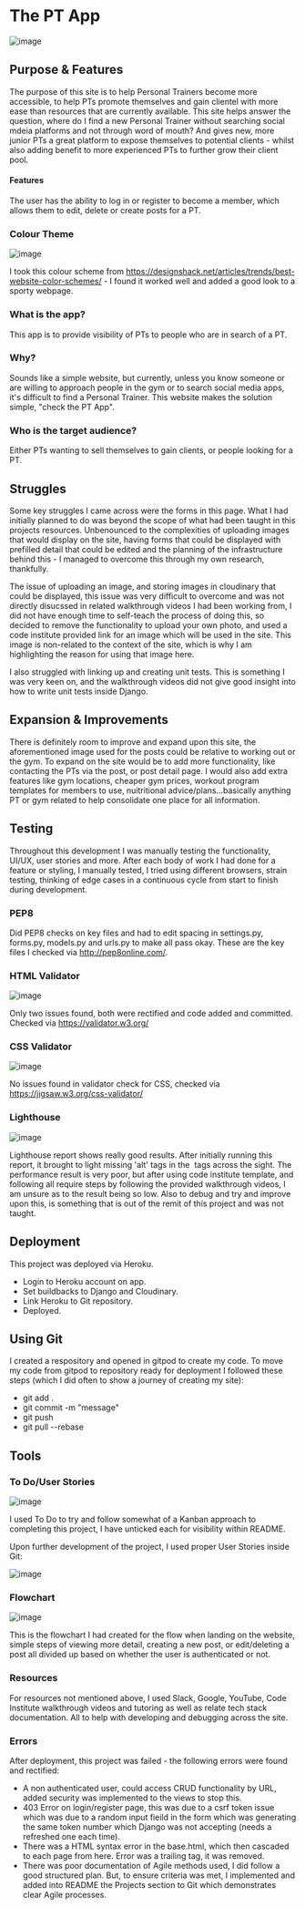 # The PT App 

![image](https://user-images.githubusercontent.com/93741957/183312892-942a018b-53ed-49b5-9a54-c9b9911c11c6.png)

## Purpose & Features
The purpose of this site is to help Personal Trainers become more accessible, to help PTs promote themselves and gain clientel with more ease than resources that are currently available. This site helps answer the question, where do I find a new Personal Trainer without searching social mdeia platforms and not through word of mouth? And gives new, more junior PTs a great platform to expose themselves to potential clients - whilst also adding benefit to more experienced PTs to further grow their client pool.

#### Features 
The user has the ability to log in or register to become a member, which allows them to edit, delete or create posts for a PT.

### Colour Theme

![image](https://user-images.githubusercontent.com/93741957/183293877-0c8a89e6-146d-46b9-bc06-6a279ad770d6.png)

I took this colour scheme from https://designshack.net/articles/trends/best-website-color-schemes/ - I found it worked well and added a good look to a sporty webpage. 

### What is the app?

This app is to provide visibility of PTs to people who are in search of a PT. 

### Why? 
Sounds like a simple website, but currently, unless you know someone or are willing to approach people in the gym or to search social media apps, it's difficult to find a Personal Trainer. This website makes the solution simple, "check the PT App".

### Who is the target audience? 
Either PTs wanting to sell themselves to gain clients, or people looking for a PT.

## Struggles

Some key struggles I came across were the forms in this page. What I had initially planned to do was beyond the scope of what had been taught in this projects resources. Unbenounced to the complexities of uploading images that would display on the site, having forms that could be displayed with prefilled detail that could be edited and the planning of the infrastructure behind this - I managed to overcome this through my own research, thankfully. 

The issue of uploading an image, and storing images in cloudinary that could be displayed, this issue was very difficult to overcome and was not directly disucssed in related walkthrough videos I had been working from, I did not have enough time to self-teach the process of doing this, so decided to remove the functionality to upload your own photo, and used a code institute provided link for an image which will be used in the site. This image is non-related to the context of the site, which is why I am highlighting the reason for using that image here. 

I also struggled with linking up and creating unit tests. This is something I was very keen on, and the walkthrough videos did not give good insight into how to write unit tests inside Django. 

## Expansion & Improvements

There is definitely room to improve and expand upon this site, the aforementioned image used for the posts could be relative to working out or the gym.
To expand on the site would be to add more functionality, like contacting the PTs via the post, or post detail page. 
I would also add extra features like gym locations, cheaper gym prices, workout program templates for members to use, nuitritional advice/plans...basically anything PT or gym related to help consolidate one place for all information. 

## Testing

Throughout this development I was manually testing the functionality, UI/UX, user stories and more. After each body of work I had done for a feature or styling, I manually tested, I tried using different browsers, strain testing, thinking of edge cases in a continuous cycle from start to finish during development. 

### PEP8

Did PEP8 checks on key files and had to edit spacing in settings.py, forms.py, models.py and urls.py to make all pass okay. These are the key files I checked via http://pep8online.com/. 

### HTML Validator

![image](https://user-images.githubusercontent.com/93741957/183312352-40f975f7-f7ac-4a4d-b2de-9b9aad999e7a.png)

Only two issues found, both were rectified and code added and committed. Checked via https://validator.w3.org/ 

### CSS Validator

![image](https://user-images.githubusercontent.com/93741957/183312418-1eccb024-b34a-40c2-a407-c7490df18a2e.png)

No issues found in validator check for CSS, checked via https://jigsaw.w3.org/css-validator/ 

### Lighthouse

![image](https://user-images.githubusercontent.com/93741957/183272043-03abe835-7d75-4ed4-8172-0a407619759d.png)

Lighthouse report shows really good results. After initially running this report, it brought to light missing 'alt' tags in the <img> tags across the sight.
The performance result is very poor, but after using code institute template, and following all require steps by following the provided walkthrough videos, I am unsure as to the result being so low. Also to debug and try and improve upon this, is something that is out of the remit of this project and was not taught. 

## Deployment 

This project was deployed via Heroku.

- Login to Heroku account on app.
- Set buildbacks to Django and Cloudinary. 
- Link Heroku to Git repository.
- Deployed.

## Using Git 

I created a respository and opened in gitpod to create my code. To move my code from gitpod to repository ready for deployment I followed these steps (which I did often to show a journey of creating my site):

- git add .
- git commit -m "message"
- git push
- git pull --rebase

## Tools

### To Do/User Stories
![image](https://user-images.githubusercontent.com/93741957/183296206-eeda935a-3581-4fb5-82a1-048d571d0bea.png)

I used To Do to try and follow somewhat of a Kanban approach to completing this project, I have unticked each for visibility within README.

Upon further development of the project, I used proper User Stories inside Git: 

![image](https://user-images.githubusercontent.com/93741957/199726460-76bdb725-9e08-403a-aa70-3c3a42f372cf.png)

### Flowchart 
![image](https://user-images.githubusercontent.com/93741957/183296269-33b7064a-9153-4302-b4c2-3444e8e62f41.png)

This is the flowchart I had created for the flow when landing on the website, simple steps of viewing more detail, creating a new post, or edit/deleting a post all divided up based on whether the user is authenticated or not. 

### Resources 

For resources not mentioned above, I used Slack, Google, YouTube, Code Institute walkthrough videos and tutoring as well as relate tech stack documentation. All to help with developing and debugging across the site. 

### Errors 

After deployment, this project was failed - the following errors were found and rectified: 

- A non authenticated user, could access CRUD functionality by URL, added security was implemented to the views to stop this. 
- 403 Error on login/register page, this was due to a csrf token issue which was due to a random input fieild in the form which was generating the same token number which Django was not accepting (needs a refreshed one each time). 
- There was a HTML syntax error in the base.html, which then cascaded to each page from here. Error was a trailing tag, it was removed. 
- There was poor documentation of Agile methods used, I did follow a good structured plan. But, to ensure criteria was met, I implemented and added into README the Projects section to Git which demonstrates clear Agile processes. 


